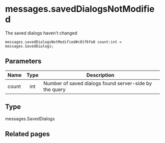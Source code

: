 # messages.savedDialogsNotModified
The saved dialogs haven't changed

```
messages.savedDialogsNotModified#c01f6fe8 count:int = messages.SavedDialogs;
```

## Parameters
| Name | Type | Description |
| ---- | :----: | ----------- |
| count | int | Number of saved dialogs found server-side by the query |


## Type
messages.SavedDialogs

## Related pages
